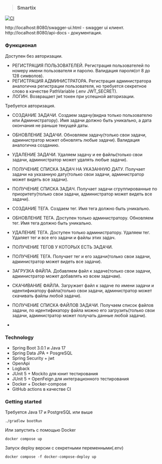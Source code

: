 > ### Smartix
[![CI](https://github.com/ModiconMe/billing-task/workflows/CI/badge.svg)](https://github.com/ModiconMe/billing-task/actions)

http://localhost:8080/swagger-ui.html - swagger ui клиент.
http://localhost:8080/api-docs - документация.

### Функционал
Доступен без авторизации.
* РЕГИСТРАЦИЯ ПОЛЬЗОВАТЕЛЕЙ. Регистрация пользователей по номеру имени пользователя и паролю. Валидация пароля(от 8 до 128 символов).
* РЕГИСТРАЦИЯ АДМИНИСТРАТОРА. Регистрация администратора аналогична регистрации пользователя, но требуется секретное слово в качестве PathVariable (.env JWT_SECRET).
* ЛОГИН. Возвращает jwt токен при успешной авторизации.

Требуется авторизация.
* СОЗДАНИЕ ЗАДАЧИ. Создаем задачу(видна только пользователю или Администратору). Имя задачи должно быть уникально, а дата окончания не раньше текущей даты. 
* ОБНОВЛЕНИЕ ЗАДАЧИ. Обновляем задачу(только свои задачи, администратор может обновлять любые задачи). Валидация аналогична созданию. 
* УДАЛЕНИЕ ЗАДАЧИ. Удаляем задачу и ее файлы(только свои задачи, администратор может удалять любые задачи). 
* ПОЛУЧЕНИЕ СПИСКА ЗАДАЧ НА УКАЗАННУЮ ДАТУ. Получает задачи на указанную дату(только свои задачи, администратор может видеть все задачи). 
* ПОЛУЧЕНИЕ СПИСКА ЗАДАЧ. Получает задачи сгруппированные по приоритету(только свои задачи, администратор может видеть все задачи). 

* СОЗДАНИЕ ТЕГА. Создаем тег. Имя тега должно быть уникально.
* ОБНОВЛЕНИЕ ТЕГА. Доступен только администратору. Обновляем тег. Имя тега должно быть уникально.
* УДАЛЕНИЕ ТЕГА. Доступен только администратору. Удаляем тег. Удаляет тег и все его задачи и файлы этих задач.
* ПОЛУЧЕНИЕ ТЕГОВ У КОТОРЫХ ЕСТЬ ЗАДАЧИ.
* ПОЛУЧЕНИЕ ТЕГА. Получает тег и его задачи(только свои задачи, администратор может видеть все задачи).
* ЗАГРУЗКА ФАЙЛА. Добавляем файл к задаче(только свои задачи, администратор может добавлять ко всем задачам).
* СКАЧИВАНИЕ ФАЙЛА. Загружает файл к задаче по имени задачи и идентификатору файла(только свои задачи, администратор может скачивать файлы любой задачи).
* ПОЛУЧЕНИЕ СПИСКА ФАЙЛОВ ЗАДАЧИ. Получаем список файлов задачи, по идентификатору файла можно его загрузить(только свои задачи, администратор может получать данные любой задачи).
* 
### Technology
- Spring Boot 3.0.1 и Java 17
- Spring Data JPA + PosgreSQL
- Spring Security + jwt
- OpenApi
- Logback
- JUnit 5 + Mockito для юнит тестирования
- JUnit 5 + OpenFeign для интеграционного тестирования
- Docker + Docker-compose
- GitHub actions в качестве CI

### Getting started
Требуется Java 17 и PostgreSQL или выше


    ./gradlew bootRun

Или запустить с помощью Docker

    docker compose up

Запуск deploy версии с секретными переменными(.env)

    docker compose -f docker-compose-deploy up